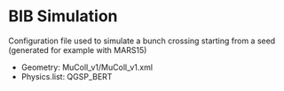 # BIB Simulation

Configuration file used to simulate a bunch crossing starting from a seed (generated for example with MARS15)

- Geometry: MuColl_v1/MuColl_v1.xml 
- Physics.list: QGSP_BERT



